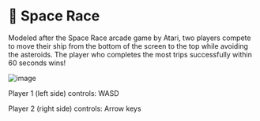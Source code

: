 # 🚀 Space Race 

Modeled after the Space Race arcade game by Atari, two players compete to move their ship from the bottom of the screen to the top while avoiding the asteroids.
The player who completes the most trips successfully within 60 seconds wins!

![image](https://github.com/aygnin/space-race-game/assets/72153379/2e9b119d-6d3c-4f5f-9117-2408be3da65e)

Player 1 (left side) controls: WASD

Player 2 (right side) controls: Arrow keys
